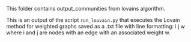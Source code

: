 This folder contains output_communities from lovains algorithm.

This is an output of the script `run_louvain.py` that executes the Lovain method for weighted graphs 
saved as a .txt file with line formatting:
i j w
where i and j are nodes with an edge with an associated weight w.